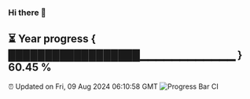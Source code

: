 ### Hi there 👋
⏳ Year progress { ██████████████████▁▁▁▁▁▁▁▁▁▁▁▁ } 60.45 %
---
⏰ Updated on Fri, 09 Aug 2024 06:10:58 GMT
![Progress Bar CI](https://github.com/Moyi321/Moyi321/workflows/Progress%20Bar%20CI/badge.svg)
